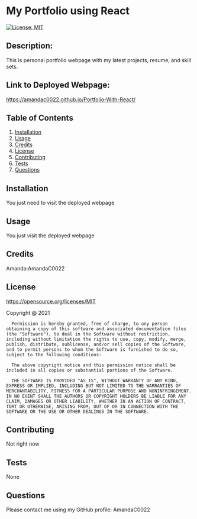 # My Portfolio using React

[![License: MIT](https://img.shields.io/badge/License-MIT-yellow.svg)](https://opensource.org/licenses/MIT)

## Description: 
This is personal portfolio webpage with my latest projects, resume, and skill sets. 

## Link to Deployed Webpage: 
https://amandac0022.github.io/Portfolio-With-React/

## Table of Contents 
1. [Installation](#installation)
2. [Usage](#usage)
3. [Credits](#credits)
4. [License](#license)
5. [Contributing](#contributing)
6. [Tests](#tests)
7. [Questions](#questions)

## Installation  
You just need to visit the deployed webpage 

## Usage  
You just visit the deployed webpage

## Credits 
Amanda:AmandaC0022

## License 
https://opensource.org/licenses/MIT

Copyright @ 2021

      Permission is hereby granted, free of charge, to any person obtaining a copy of this software and associated documentation files (the "Software"), to deal in the Software without restriction, including without limitation the rights to use, copy, modify, merge, publish, distribute, sublicense, and/or sell copies of the Software, and to permit persons to whom the Software is furnished to do so, subject to the following conditions:

      The above copyright notice and this permission notice shall be included in all copies or substantial portions of the Software.

      THE SOFTWARE IS PROVIDED "AS IS", WITHOUT WARRANTY OF ANY KIND, EXPRESS OR IMPLIED, INCLUDING BUT NOT LIMITED TO THE WARRANTIES OF MERCHANTABILITY, FITNESS FOR A PARTICULAR PURPOSE AND NONINFRINGEMENT. IN NO EVENT SHALL THE AUTHORS OR COPYRIGHT HOLDERS BE LIABLE FOR ANY CLAIM, DAMAGES OR OTHER LIABILITY, WHETHER IN AN ACTION OF CONTRACT, TORT OR OTHERWISE, ARISING FROM, OUT OF OR IN CONNECTION WITH THE SOFTWARE OR THE USE OR OTHER DEALINGS IN THE SOFTWARE.

## Contributing
Not right now

## Tests 
None

## Questions 
 
Please contact me using my GitHub profile: AmandaC0022
